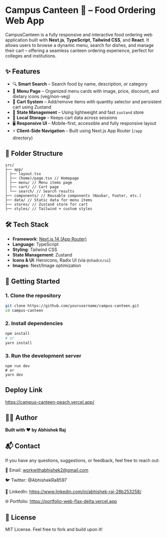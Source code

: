 # Campus Canteen 🍔 – Food Ordering Web App

CampusCanteen is a fully responsive and interactive food ordering web application built with **Next.js**, **TypeScript**, **Tailwind CSS**, and **React**. It allows users to browse a dynamic menu, search for dishes, and manage their cart – offering a seamless canteen ordering experience, perfect for colleges and institutions.

## ✨ Features

- 🔍 **Smart Search** – Search food by name, description, or category
- 🧾 **Menu Page** – Organized menu cards with image, price, discount, and dietary icons (veg/non-veg)
- 🛒 **Cart System** – Add/remove items with quantity selector and persistent cart using Zustand
- 🧠 **State Management** – Using lightweight and fast `zustand` store
- 💾 **Local Storage** – Keeps cart data across sessions
- 🖥️ **Responsive UI** – Mobile-first, accessible and fully responsive layout
- ⚡ **Client-Side Navigation** – Built using Next.js App Router (`/app` directory)

## 📁 Folder Structure
```
src/
├── app/
│ ├── layout.tsx
│ ├── (home)/page.tsx // Homepage
│ ├── menu/ // Menu items page
│ ├── cart/ // Cart page
│ └── search/ // Search results
├── components/ // Reusable components (Navbar, Footer, etc.)
├── data/ // Static data for menu items
├── stores/ // Zustand store for cart
├── styles/ // Tailwind + custom styles
```

## 🛠️ Tech Stack

- **Framework**: [Next.js 14 (App Router)](https://nextjs.org/docs/app)
- **Language**: TypeScript
- **Styling**: Tailwind CSS
- **State Management**: Zustand
- **Icons & UI**: Heroicons, Radix UI (via `@shadcn/ui`)
- **Images**: Next/Image optimization

## 🚀 Getting Started

### 1. Clone the repository

```bash
git clone https://github.com/yourusername/campus-canteen.git
cd campus-canteen
```
### 2.  Install dependencies
```bash
npm install
# or
yarn install
```
### 3. Run the development server
```
npm run dev
# or
yarn dev
```

## Deploy Link
https://campus-canteen-peach.vercel.app/

## 👨‍💻 Author
**Built with ❤️ by Abhishek Raj**

## 📬 Contact
If you have any questions, suggestions, or feedback, feel free to reach out:

📧 Email: workwithabhishek2@gmail.com

🐦 Twitter: @AbhishekRa8597

💼 LinkedIn: https://www.linkedin.com/in/abhishek-raj-28b253258/

🌐 Portfolio: https://portfolio-web-flax-delta.vercel.app

## 📄 License
MIT License. Feel free to fork and build upon it!
